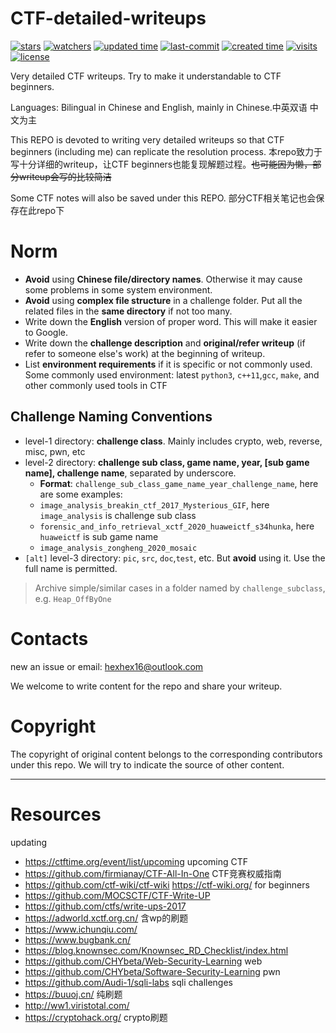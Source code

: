 # CTF-detailed-writeups

<p>
<a href="https://github.com/hex-16/CTF-detailed-writeups/star"><img alt="stars" src="https://img.shields.io/github/stars/hex-16/CTF-detailed-writeups?style=social"></a>
<a href="https://github.com/hex-16/CTF-detailed-writeups"><img alt="watchers" src="https://img.shields.io/github/watchers/hex-16/CTF-detailed-writeups?style=social"></a>    
<a href="https://github.com/hex-16/CTF-detailed-writeups"><img alt="updated time" src="https://badges.pufler.dev/updated/hex-16/CTF-detailed-writeups"></a>
<a href="https://github.com/hex-16/CTF-detailed-writeups"><img alt="last-commit" src="https://img.shields.io/github/last-commit/hex-16/CTF-detailed-writeups"></a>
<a href="https://github.com/hex-16/CTF-detailed-writeups"><img alt="created time" src="https://badges.pufler.dev/created/hex-16/CTF-detailed-writeups"></a>
<a href="https://github.com/hex-16/CTF-detailed-writeups"><img alt="visits" src="https://badges.pufler.dev/visits/hex-16/CTF-detailed-writeups"></a>
<a href="https://github.com/hex-16/CTF-detailed-writeups"><img alt="license" src="https://img.shields.io/github/license/hex-16/CTF-detailed-writeups"></a>
</p>



Very detailed CTF writeups. Try to make it understandable to CTF beginners. 

Languages: Bilingual in Chinese and English, mainly in Chinese.中英双语 中文为主

This REPO is devoted to writing very detailed writeups so that CTF beginners (including me) can replicate the resolution process. 本repo致力于写十分详细的writeup，让CTF beginners也能复现解题过程。~~也可能因为懒，部分writeup会写的比较简洁~~

Some CTF notes will also be saved under this REPO. 部分CTF相关笔记也会保存在此repo下

# Norm

- **Avoid** using **Chinese file/directory names**. Otherwise it may cause some problems in some system environment.
- **Avoid** using **complex file structure** in a challenge folder. Put all the related files in the **same directory** if not too many.
- Write down the **English** version of proper word. This will make it easier to Google.
- Write down the **challenge description** and **original/refer writeup** (if refer to someone else's work) at the beginning of writeup.
- List **environment requirements** if it is specific or not commonly used. Some commonly used environment: latest `python3`, `c++11`,`gcc`, `make`, and other commonly used tools in CTF

## Challenge Naming Conventions

- level-1 directory: **challenge class**. Mainly includes crypto, web, reverse, misc, pwn, etc
- level-2 directory: **challenge sub class, game name, year, [sub game name], challenge name**, separated by underscore.
  - **Format**: `challenge_sub_class_game_name_year_challenge_name`, here are some examples:
  - `image_analysis_breakin_ctf_2017_Mysterious_GIF`, here `image_analysis` is challenge sub class
  - `forensic_and_info_retrieval_xctf_2020_huaweictf_s34hunka`, here `huaweictf` is sub game name
  - `image_analysis_zongheng_2020_mosaic`
- `[alt]` level-3 directory: `pic`, `src`, `doc`,`test`, etc. But **avoid** using it. Use the full name is permitted.

> Archive simple/similar cases in a folder named by `challenge_subclass`, e.g. `Heap_OffByOne`

# Contacts

new an issue or email: [hexhex16@outlook.com](mailto:hexhex16@outlook.com)

We welcome to write content for the repo and share your writeup.

# Copyright

The copyright of original content belongs to the corresponding contributors under this repo. We will try to indicate the source of other content.



---

# Resources

updating

- https://ctftime.org/event/list/upcoming   upcoming CTF
- https://github.com/firmianay/CTF-All-In-One   CTF竞赛权威指南
- https://github.com/ctf-wiki/ctf-wiki    https://ctf-wiki.org/  for beginners
- https://github.com/MOCSCTF/CTF-Write-UP
- https://github.com/ctfs/write-ups-2017
- https://adworld.xctf.org.cn/ 含wp的刷题
- https://www.ichunqiu.com/
- https://www.bugbank.cn/
- https://blog.knownsec.com/Knownsec_RD_Checklist/index.html 
- https://github.com/CHYbeta/Web-Security-Learning   web
- https://github.com/CHYbeta/Software-Security-Learning  pwn
- https://github.com/Audi-1/sqli-labs sqli challenges
- https://buuoj.cn/ 纯刷题
- http://ww1.viristotal.com/
- https://cryptohack.org/   crypto刷题

